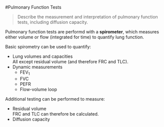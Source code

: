 #Pulmonary Function Tests

> Describe the measurement and interpretation of pulmonary function tests, including diffusion capacity.

Pulmonary function tests are performd with a **spirometer**, which measures either volume or flow (integrated for time) to quantify lung function.

Basic spirometry can be used to quantify:
* Lung volumes and capacities  
All except residual volume (and therefore FRC and TLC).
* Dynamic measurements
    * FEV<sub>1</sub>
    * FVC
    * PEFR
    * Flow-volume loop

Additional testing can be performed to measure:
* Residual volume  
FRC and TLC can therefore be calculated.
* Diffusion capacity

